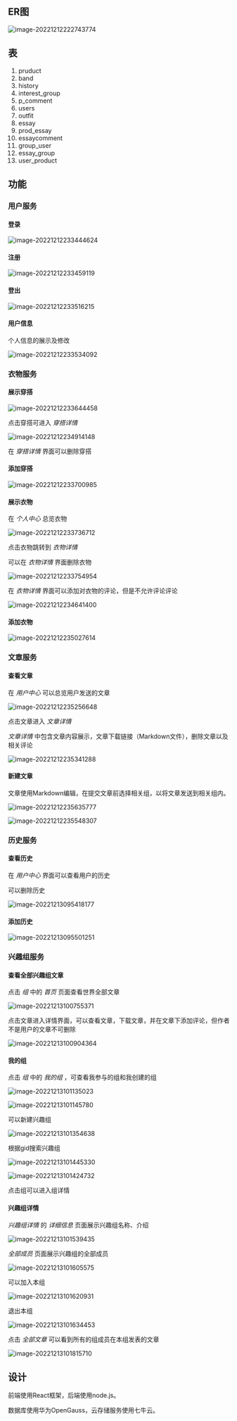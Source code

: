 ## ER图

![image-20221212222743774](readme.assets\image-20221212222743774.png)

## 表

1. pruduct
2. band
3. history
4. interest_group
5. p_comment
6. users
7. outfit
8. essay
9. prod_essay
10. essaycomment
11. group_user
12. essay_group
13. user_product

## 功能

### 用户服务

#### 登录

![image-20221212233444624](readme.assets\image-20221212233444624.png)

#### 注册

![image-20221212233459119](readme.assets\image-20221212233459119.png)

#### 登出

![image-20221212233516215](readme.assets\image-20221212233516215.png)

#### 用户信息

个人信息的展示及修改

![image-20221212233534092](readme.assets\image-20221212233534092.png)

### 衣物服务

#### 展示穿搭

![image-20221212233644458](readme.assets\image-20221212233644458.png)

点击穿搭可进入 *穿搭详情* 

![image-20221212234914148](readme.assets\image-20221212234914148.png)

在 *穿搭详情* 界面可以删除穿搭

#### 添加穿搭

![image-20221212233700985](readme.assets\image-20221212233700985.png)

#### 展示衣物

在 *个人中心* 总览衣物

![image-20221212233736712](readme.assets\image-20221212233736712.png)

点击衣物跳转到 *衣物详情* 

可以在 *衣物详情* 界面删除衣物

![image-20221212233754954](readme.assets\image-20221212233754954.png)

在 *衣物详情* 界面可以添加对衣物的评论，但是不允许评论评论

![image-20221212234641400](readme.assets\image-20221212234641400.png)



#### 添加衣物

![image-20221212235027614](readme.assets\image-20221212235027614.png)

### 文章服务

#### 查看文章

在 *用户中心* 可以总览用户发送的文章

![image-20221212235256648](readme.assets\image-20221212235256648.png)

点击文章进入 *文章详情* 

*文章详情* 中包含文章内容展示，文章下载链接（Markdown文件），删除文章以及相关评论

![image-20221212235341288](readme.assets\image-20221212235341288.png)

#### 新建文章

文章使用Markdown编辑，在提交文章前选择相关组，以将文章发送到相关组内。

![image-20221212235635777](readme.assets\image-20221212235635777.png)

![image-20221212235548307](readme.assets\image-20221212235548307.png)

### 历史服务

#### 查看历史

在 *用户中心* 界面可以查看用户的历史

可以删除历史

![image-20221213095418177](readme.assets\image-20221213095418177.png)

#### 添加历史

![image-20221213095501251](readme.assets\image-20221213095501251.png)

### 兴趣组服务

#### 查看全部兴趣组文章

点击 *组*  中的 *首页* 页面查看世界全部文章

![image-20221213100755371](readme.assets\image-20221213100755371.png)

点击文章进入详情界面，可以查看文章，下载文章，并在文章下添加评论，但作者不是用户的文章不可删除

![image-20221213100904364](readme.assets\image-20221213100904364.png)

#### 我的组

点击 *组* 中的 *我的组* ，可查看我参与的组和我创建的组

![image-20221213101135023](readme.assets\image-20221213101135023.png)

![image-20221213101145780](readme.assets\image-20221213101145780.png)

可以新建兴趣组

![image-20221213101354638](readme.assets\image-20221213101354638.png)

根据gid搜索兴趣组 

![image-20221213101445330](readme.assets\image-20221213101445330.png)

![image-20221213101424732](readme.assets\image-20221213101424732.png)

点击组可以进入组详情

#### 兴趣组详情

*兴趣组详情* 的 *详细信息* 页面展示兴趣组名称、介绍

![image-20221213101539435](readme.assets\image-20221213101539435.png)

*全部成员* 页面展示兴趣组的全部成员

![image-20221213101605575](readme.assets\image-20221213101605575.png)

可以加入本组

![image-20221213101620931](readme.assets\image-20221213101620931.png)

退出本组

![image-20221213101634453](readme.assets\image-20221213101634453.png)

点击 *全部文章* 可以看到所有的组成员在本组发表的文章

![image-20221213101815710](readme.assets\image-20221213101815710.png)



## 设计

前端使用React框架，后端使用node.js。

数据库使用华为OpenGauss，云存储服务使用七牛云。
